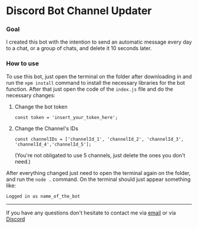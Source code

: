 # Discord Bot Channel Updater

### Goal

I created this bot with the intention to send an automatic message every day to a chat, or a group of chats, and delete it 10 seconds later.

### How to use

To use this bot, just open the terminal on the folder after downloading in and run the ` npm install ` command to install the necessary libraries for the bot function.
After that just open the code of the ` index.js ` file and do the necessary changes:
1. Change the bot token
   ```
   const token = 'insert_your_token_here';
   ```

2. Change the Channel's IDs
   ```
   const channelIDs = ['channelId_1', 'channelId_2', 'channelId_3', 'channelId_4','channelId_5'];
   ```
   (You're not obligated to use 5 channels, just delete the ones you don't need.)

After everything changed just need to open the terminal again on the folder, and run the ` node . ` command.
On the terminal should just appear something like:
```
Logged in as name_of_the_bot
```

_______________________________________________________________________________________________

If you have any questions don't hesitate to contact me via [email](mailto:carvalhomiguel286@gmail.com) or via [Discord](https://discord.com/users/280990969460031488)
